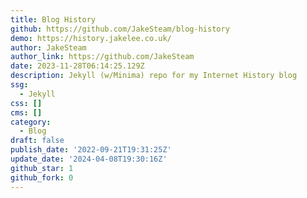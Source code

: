 ```yaml
---
title: Blog History
github: https://github.com/JakeSteam/blog-history
demo: https://history.jakelee.co.uk/
author: JakeSteam
author_link: https://github.com/JakeSteam
date: 2023-11-28T06:14:25.129Z
description: Jekyll (w/Minima) repo for my Internet History blog
ssg:
  - Jekyll
css: []
cms: []
category:
  - Blog
draft: false
publish_date: '2022-09-21T19:31:25Z'
update_date: '2024-04-08T19:30:16Z'
github_star: 1
github_fork: 0
---
```

